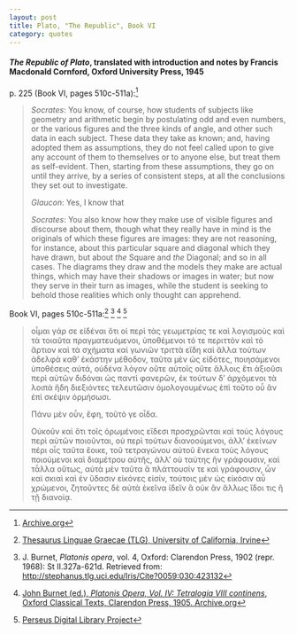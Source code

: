 ```yaml
---
layout: post
title: Plato, "The Republic", Book VI
category: quotes
---
```


#### *The Republic of Plato*, translated with introduction and notes by Francis Macdonald Cornford, Oxford University Press, 1945

p. 225 (Book VI, pages 510c-511a):[^1]

> *Socrates*: You know, of course, how students of subjects like geometry and arithmetic begin by postulating odd and even numbers, or the various figures and the three kinds of angle, and other such data in each subject. These data they take as known; and, having adopted them as assumptions, they do not feel called upon to give any account of them to themselves or to anyone else, but treat them as self-evident. Then, starting from these assumptions, they go on until they arrive, by a series of consistent steps, at all the conclusions they set out to investigate.
>
> *Glaucon*: Yes, I know that
>
> *Socrates*: You also know how they make use of visible figures and discourse about them, though what they really have in mind is the originals of which these figures are images: they are not reasoning, for instance, about this particular square and diagonal which they have drawn, but about *the* Square and *the* Diagonal; and so in all cases. The diagrams they draw and the models they make are actual things, which may have their shadows or images in water; but now they serve in their turn as images, while the student is seeking to behold those realities which only thought can apprehend.

[^1]: [Archive.org](https://archive.org/details/in.ernet.dli.2015.189938/page/n254/mode/1up)

Book VI, pages 510c-511a:[^2] [^3] [^4] [^5]

> οἶμαι γάρ σε εἰδέναι ὅτι οἱ περὶ τὰς γεωμετρίας τε καὶ λογισμοὺς καὶ τὰ τοιαῦτα πραγματευόμενοι, ὑποθέμενοι τό τε περιττὸν καὶ τὸ ἄρτιον καὶ τὰ σχήματα καὶ γωνιῶν τριττὰ εἴδη καὶ ἄλλα τούτων ἀδελφὰ καθ’ ἑκάστην μέθοδον, ταῦτα μὲν ὡς εἰδότες, ποιησάμενοι ὑποθέσεις αὐτά, οὐδένα λόγον οὔτε αὑτοῖς οὔτε ἄλλοις ἔτι ἀξιοῦσι περὶ αὐτῶν διδόναι ὡς παντὶ φανερῶν, ἐκ τούτων δ’ ἀρχόμενοι τὰ λοιπὰ ἤδη διεξιόντες τελευτῶσιν ὁμολογουμένως ἐπὶ τοῦτο οὗ ἂν ἐπὶ σκέψιν ὁρμήσωσι.
>
> Πάνυ μὲν οὖν, ἔφη, τοῦτό γε οἶδα.
>
> Οὐκοῦν καὶ ὅτι τοῖς ὁρωμένοις εἴδεσι προσχρῶνται καὶ τοὺς λόγους περὶ αὐτῶν ποιοῦνται, οὐ περὶ τούτων διανοούμενοι, ἀλλ’ ἐκείνων πέρι οἷς ταῦτα ἔοικε, τοῦ τετραγώνου αὐτοῦ ἕνεκα τοὺς λόγους ποιούμενοι καὶ διαμέτρου αὐτῆς, ἀλλ’ οὐ ταύτης ἣν γράφουσιν, καὶ τἆλλα οὕτως, αὐτὰ μὲν ταῦτα ἃ πλάττουσίν τε καὶ γράφουσιν, ὧν καὶ σκιαὶ καὶ ἐν ὕδασιν εἰκόνες εἰσίν, τούτοις μὲν ὡς εἰκόσιν αὖ χρώμενοι, ζητοῦντες δὲ αὐτὰ ἐκεῖνα ἰδεῖν ἃ οὐκ ἂν ἄλλως ἴδοι τις ἢ τῇ διανοίᾳ.

[^2]: [Thesaurus Linguae Graecae (TLG), University of California, Irvine](http://stephanus.tlg.uci.edu/index.php)

[^3]: J. Burnet, *Platonis opera*, vol. 4, Oxford: Clarendon Press, 1902 (repr. 1968): St II.327a-621d. Retrieved from: <http://stephanus.tlg.uci.edu/Iris/Cite?0059:030:423132>

[^4]: [John Burnet (ed.), *Platonis Opera, Vol. IV: Tetralogia VIII continens*, Oxford Classical Texts, Clarendon Press, 1905. Archive.org](https://archive.org/details/platonisopera04platuoft/page/670/mode/1up)

[^5]: [Perseus Digital Library Project](http://www.perseus.tufts.edu/hopper/text?doc=urn:cts:greekLit:tlg0059.tlg030.perseus-grc1:6.510)